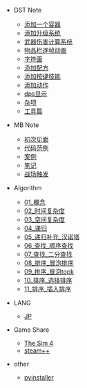 * DST Note

  * [添加一个容器](/DST_Note/dst_note_1.md)
  * [添加升级系统](/DST_Note/dst_note_2.md)
  * [武器伤害计算系统](/DST_Note/dst_note_3.md)
  * [物品栏逐帧动画](/DST_Note/dst_note_4.md)
  * [字符画](/DST_Note/dst_note_5.md)
  * [添加配方](/DST_Note/dst_note_6.md)
  * [添加按键技能](/DST_Note/dst_note_7.md)
  * [添加动作](/DST_Note/dst_note_8.md)
  * [dps显示](/DST_Note/dst_note_9.md)
  * [杂项](/DST_Note/dst_note_misc.md)
  * [工具篇](/DST_Note/dst_note_tools.md)

* MB Note

  * [初次见面](/MB_Note/mb_1.md)
  * [代码范例](/MB_Note/mb_2.md)
  * [案例](/MB_Note/mb_3.md)
  * [笔记](/MB_Note/mb_4.md)
  * [战场触发](/MB_Note/mb_5.md)

* Algorithm

  * [01_概念](/algorithm/L01_概念.md)
  * [02_时间复杂度](/algorithm/L02_时间复杂度.md)
  * [03_空间复杂度](/algorithm/L03_空间复杂度.md)
  * [04_递归](/algorithm/L04_递归.md)
  * [05_递归补充_汉诺塔](/algorithm/L05_递归_汉诺塔.md)
  * [06_查找_顺序查找](/algorithm/L06_查找_顺序查找.md)
  * [07_查找_二分查找](/algorithm/L07_查找_二分查找.md)
  * [08_排序_冒泡排序](/algorithm/L08_排序_冒泡排序.md)
  * [09_排序_冒泡topk](/algorithm/L09_排序_冒泡topk.md)
  * [10_排序_选择排序](/algorithm/L10_排序_选择排序.md)
  * [11_排序_插入排序](/algorithm/L11_排序_插入排序.md)

* LANG
  
  * [JP](/LANG/jp.md)

* Game Share

  * [The Sim 4](/GameShare/thesim4.md)
  * [steam++](/GameShare/steam++.md)

* other

  * [pyinstaller](/other/pyinstaller.md)
